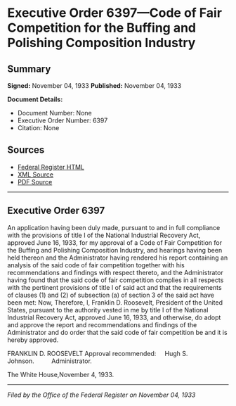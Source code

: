 # Executive Order 6397—Code of Fair Competition for the Buffing and Polishing Composition Industry

## Summary

**Signed:** November 04, 1933
**Published:** November 04, 1933

**Document Details:**
- Document Number: None
- Executive Order Number: 6397
- Citation: None

## Sources
- [Federal Register HTML](https://www.presidency.ucsb.edu/documents/executive-order-6397-code-fair-competition-for-the-buffing-and-polishing-composition)
- [XML Source](None)
- [PDF Source](None)

---

## Executive Order 6397

An application having been duly made, pursuant to and in full compliance with the provisions of title I of the National Industrial Recovery Act, approved June 16, 1933, for my approval of a Code of Fair Competition for the Buffing and Polishing Composition Industry, and hearings having been held thereon and the Administrator having rendered his report containing an analysis of the said code of fair competition together with his recommendations and findings with respect thereto, and the Administrator having found that the said code of fair competition complies in all respects with the pertinent provisions of title I of said act and that the requirements of clauses (1) and (2) of subsection (a) of section 3 of the said act have been met:
Now, Therefore, I, Franklin D. Roosevelt, President of the United States, pursuant to the authority vested in me by title I of the National Industrial Recovery Act, approved June 16, 1933, and otherwise, do adopt and approve the report and recommendations and findings of the Administrator and do order that the said code of fair competition be and it is hereby approved.

FRANKLIN D. ROOSEVELT
Approval recommended:     Hugh S. Johnson.          Administrator.

The White House,November 4, 1933.

---

*Filed by the Office of the Federal Register on November 04, 1933*
